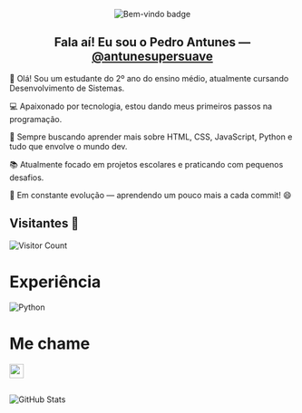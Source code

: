 
<!-- Badge azul de boas-vindas -->
<p align="center">
  <img src="https://img.shields.io/badge/Bem--vindo-ao%20meu%20perfil-blue?style=for-the-badge&logo=github" alt="Bem-vindo badge" />
</p>
<h2 align="center">Fala aí! Eu sou o Pedro Antunes — <a href="https://github.com/antunesupersuave">@antunesupersuave</a></h2>

👋 Olá! Sou um estudante do 2º ano do ensino médio, atualmente cursando Desenvolvimento de Sistemas.

💻 Apaixonado por tecnologia, estou dando meus primeiros passos na programação.

🚀 Sempre buscando aprender mais sobre HTML, CSS, JavaScript, Python e tudo que envolve o mundo dev.

📚 Atualmente focado em projetos escolares e praticando com pequenos desafios.

🔧 Em constante evolução — aprendendo um pouco mais a cada commit!
 😄
## Visitantes 👀

![Visitor Count](https://profile-counter.glitch.me/antunesupersuave/count.svg)
 # Experiência

![Python](https://upload.wikimedia.org/wikipedia/commons/c/c3/Python-logo-notext.svg)

# Me chame
<div>
    <a href="https://instagram.com/antunespedrow" target="=_blank"><img height="25" src="https://img.shields.io/badge/Instagram-E4405F?style=for-the-badge&logo=instagram&logoColor=white" target="_blank"></a>

##

</div>

 ![GitHub Stats](https://github-readme-stats.vercel.app/api?username=antunesupersuave&show_icons=true&theme=radical)
